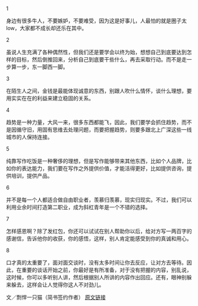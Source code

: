 1﻿

身边有很多牛人，不要嫉妒，不要难受，因为这是好事儿，人最怕的就是圈子太low，大家都不成长却还乐在其中。﻿

2﻿

虽说人生充满了各种偶然性，但我们还是要学会以终为始，想想自己到底要达到怎样的目标，然后倒推回来，分析自己到底要干些什么，再去采取行动。而不是走一步算一步，东一脚西一脚。﻿

3﻿

在陌生人之间，金钱是最能体现诚意的东西，别跟人吹什么情怀，谈什么理想，要用实实在在的利益来建立稳固的关系。﻿

4﻿

趋势是一种力量，大风一来，很多东西都能飞，因此，我们要学会抓住趋势，而不是因循守旧，用固有思维去处理问题，而要把握趋势，则要多跟北上广深这些一线城市的人保持连接。﻿

5﻿

纯靠写作吃饭是一种奢侈的理想，但是写作能够带来其他东西，比如个人品牌，比如你的表达能力，我们要在写作之外提供价值，才能活得更好，比如提供咨询，提供培训，提供产品。﻿

6﻿

并不是每一个人都适合做自由职业者，羡慕归羡慕，现实归现实。不过，我们可以利用业余时间打造第二职业，成为斜杠青年是一个不错的选择。﻿

7﻿

怎样感恩啊？除了发红包，你还可以试试在别人帮助你以后，给对方写一两百字的感谢信，告诉他你的收获，你的感悟，这样，别人肯定能感受到你的真诚和用心。﻿

8﻿

口才真的太重要了，面对面交谈时，没有太多时间让你去反应，让对方去等待。因此，在重要的谈话开始之前，你最好是有所准备，对于没有把握的内容，别乱说，这时候，你可以多听别人讲，然后根据别人所讲的内容作出回应。还有，眼神别躲来躲去，这样会让人觉得你这人不对劲儿。

文／剽悍一只猫（简书签约作者）
[原文链接](http://www.jianshu.com/p/3f6ce1ddec7b)
